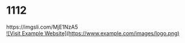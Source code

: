 # 1112
<div>
  https://imgsli.com/MjE1NzA5
</div>



<a href="https://imgsli.com/MjE1NzA5">
    ![Visit Example Website](https://www.example.com/images/logo.png)
</a>



